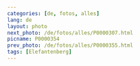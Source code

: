 ```yaml
---
categories: [de, fotos, alles]
lang: de
layout: photo
next_photo: /de/fotos/alles/P0000307.html
picname: P0000354
prev_photo: /de/fotos/alles/P0000355.html
tags: [Elefantenberg]
---
```

